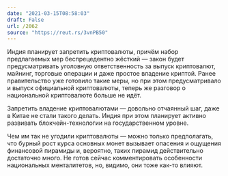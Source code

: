 ```yaml
---
date: "2021-03-15T08:58:03"
draft: False
url: /2062
source: "https://reut.rs/3vnPB50"
---
```


Индия планирует запретить криптовалюты, причём набор предлагаемых мер беспрецедентно жёсткий — закон будет предусматривать уголовную ответственность за выпуск криптовалют, майнинг, торговые операции и даже простое владение криптой. Ранее правительство уже готовило такие меры, но при этом предусматривало и выпуск официальной криптовалюты, теперь же разговор о национальной криптовалюте больше не идёт. 

Запретить владение криптовалютами — довольно отчаянный шаг, даже в Китае не стали такого делать. Индия при этом планирует активно развивать блокчейн-технологии на государственном уровне. 

Чем им так не угодили криптовалюты — можно только предполагать, что бурный рост курса основных монет вызывает опасения и ощущения финансовой пирамиды и, вероятно, таких пирамид действительно достаточно много. Не готов сейчас комментировать особенности национальных менталитетов, но, видимо, они тоже как-то влияют.
